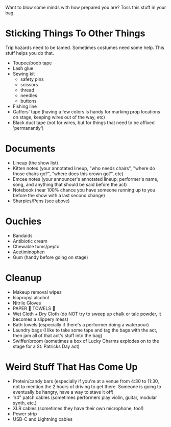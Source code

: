 Want to blow some minds with how prepared you are? Toss this stuff in your bag.

# Sticking Things To Other Things
Trip hazards need to be tamed. Sometimes costumes need some help. This stuff helps you do that.

- Toupee/boob tape
- Lash glue
- Sewing kit
    - safety pins
    - scissors
    - thread
    - needles
    - buttons
- Fishing line
- Gaffers' tape (having a few colors is handy for marking prop locations on stage, keeping wires out of the way, etc)
- Black duct tape (not for wires, but for things that need to be affixed 'permanantly')

# Documents

- Lineup (the show list)
- Kitten notes (your annotated lineup, "who needs chairs", "where do those chairs go?", "where does this crown go?", etc)
- Emcee notes (your announcer's annotated lineup; performer's name, song, and anything that should be said before the act)
- Notebook (near 100% chance you have someone running up to you before the show with a last second change)
- Sharpies/Pens (see above)

# Ouchies

- Bandaids
- Antibiotic cream
- Chewable tums/pepto
- Acetiminophen
- Gum (handy before going on stage)

# Cleanup

- Makeup removal wipes
- Isopropyl alcohol
- Nitrile Gloves
- PAPER 👏 TOWELS 👏
- Wet Cloth + Dry Cloth (do NOT try to sweep up chalk or talc powder, it becomes a slippery mess)
- Bath towels (especially if there's a performer doing a waterpour)
- Laundry bags (I like to take some tape and tag the bags with the act, then jam all of that act's stuff into the bag)
- Swiffer/broom (sometimes a box of Lucky Charms explodes on to the stage for a St. Patricks Day act)

# Weird Stuff That Has Come Up

- Protein/candy bars (especially if you're at a venue from 4:30 to 11:30, not to mention the 2 hours of driving to get there. Someone is going to eventually be hangry, have a way to stave it off)
- 1/4" patch cables (sometimes performers play violin, guitar, modular synth, etc.)
- XLR cables (sometimes they have their own microphone, too!)
- Power strip
- USB-C and Lightning cables

